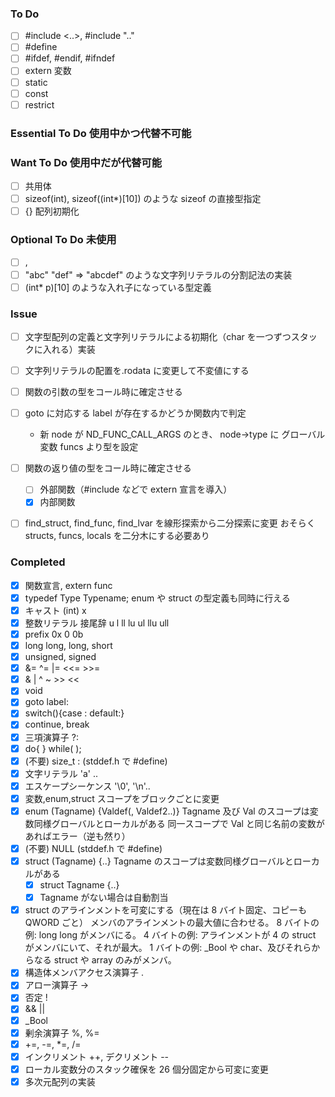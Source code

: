 ### To Do

-   [ ] #include <..>, #include ".."
-   [ ] #define
-   [ ] #ifdef, #endif, #ifndef
-   [ ] extern 変数
-   [ ] static
-   [ ] const
-   [ ] restrict

### Essential To Do 使用中かつ代替不可能

### Want To Do 使用中だが代替可能

-   [ ] 共用体
-   [ ] sizeof(int), sizeof((int\*)[10]) のような sizeof の直接型指定
-   [ ] {} 配列初期化

### Optional To Do 未使用

-   [ ] ,
-   [ ] "abc" "def" => "abcdef" のような文字列リテラルの分割記法の実装
-   [ ] (int\* p)[10] のような入れ子になっている型定義

### Issue

-   [ ] 文字型配列の定義と文字列リテラルによる初期化（char を一つずつスタックに入れる）実装
-   [ ] 文字列リテラルの配置を.rodata に変更して不変値にする
-   [ ] 関数の引数の型をコール時に確定させる
-   [ ] goto に対応する label が存在するかどうか関数内で判定

    -   新 node が ND_FUNC_CALL_ARGS のとき、
        node->type に グローバル変数 funcs より型を設定

-   [ ] 関数の返り値の型をコール時に確定させる

    -   [ ] 外部関数（#include などで extern 宣言を導入）
    -   [x] 内部関数

-   [ ] find_struct, find_func, find_lvar を線形探索から二分探索に変更
        おそらく structs, funcs, locals を二分木にする必要あり

### Completed

-   [x] 関数宣言, extern func
-   [x] typedef Type Typename;
        enum や struct の型定義も同時に行える
-   [x] キャスト (int) x
-   [x] 整数リテラル 接尾辞 u l ll lu ul llu ull
-   [x] prefix 0x 0 0b
-   [x] long long, long, short
-   [x] unsigned, signed
-   [x] &= ^= |= <<= >>=
-   [x] & | ^ ~ >> <<
-   [x] void
-   [x] goto label:
-   [x] switch(){case : default:}
-   [x] continue, break
-   [x] 三項演算子 ?:
-   [x] do{ } while( );
-   [x] (不要) size_t : (stddef.h で #define)
-   [x] 文字リテラル 'a' ..
-   [x] エスケープシーケンス '\0', '\n'..
-   [x] 変数,enum,struct スコープをブロックごとに変更
-   [x] enum (Tagname) {Valdef(, Valdef2..)}
        Tagname 及び Val のスコープは変数同様グローバルとローカルがある
        同一スコープで Val と同じ名前の変数があればエラー（逆も然り）
-   [x] (不要) NULL (stddef.h で #define)
-   [x] struct (Tagname) {..}
        Tagname のスコープは変数同様グローバルとローカルがある
    -   [x] struct Tagname {..}
    -   [x] Tagname がない場合は自動割当
-   [x] struct のアラインメントを可変にする（現在は 8 バイト固定、コピーも QWORD ごと）
        メンバのアラインメントの最大値に合わせる。
        8 バイトの例: long long がメンバにる。
        4 バイトの例: アラインメントが 4 の struct がメンバにいて、それが最大。
        1 バイトの例: \_Bool や char、及びそれらからなる struct や array のみがメンバ。
-   [x] 構造体メンバアクセス演算子 .
-   [x] アロー演算子 ->
-   [x] 否定 !
-   [x] && ||
-   [x] \_Bool
-   [x] 剰余演算子 %, %=
-   [x] +=, -=, \*=, /=
-   [x] インクリメント ++, デクリメント --
-   [x] ローカル変数分のスタック確保を 26 個分固定から可変に変更
-   [x] 多次元配列の実装
